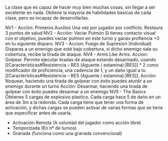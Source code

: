 La clase que es capaz de hacer muy bien muchas cosas, sin llegar a ser excelente en nada. Obtiene la mayoría de habilidades básicas de cada clase, pero es incapaz de desarrollarlas.


NV1  - Acción: Primeros Auxilios
	Una vez por jugador por conflicto.
	Restaura 3 puntos de salud
NV2 - Acción: Vaciar Pulmón
	Si tienes contacto visual con el objetivo, puedes vaciar pulmon en este turno y ganas profiencia +3 en tu siguiente disparo.
NV3 - Accion: Fuego de Supresion (Individual)
	Disparas a un enemigo que esté bajo cobertura, si dicho enemigo sale su cobertura, recibe la tirada de ataque.
NV4 - Arms Like Arms.
	Accion: Golpear.
	Permite ejecutar tiradas de ataque estando desarmado, usando [[Características#Resistencia – RES (Aguante / estamina):|RES]] \* 2 como modificador de proficiencia, una cadencia de 1, y un daño igual a tu [[Características#Resistencia – RES (Aguante / estamina):|RES]].
	Acción: Noquear, haciendo una tirada de golpear con éxito puedes aturdir a un enemigo durante un turno
	Acción: Desarmar, haciendo una tirada de golpear con éxito puedes desarmar a un enemigo
NV5 - The Basics
	Obtienes 5 cargas de explosivo plastico.
	Cada carga hace 5 de daño en un área de 3m a la redonda.
	Cada carga tiene que tener una forma de activación, y dichas cargas se pueden activar de varias formas que se tiene que especificar antes de usarla.
- Activación Remota (A voluntad del jugador como acción libre) 
- Temporizada (En nº de turnos)
- Granada (funciona como una granada convencional)
